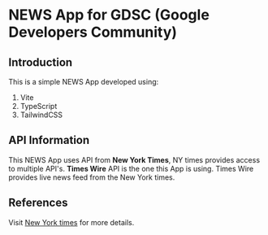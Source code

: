 # NEWS App for GDSC (Google Developers Community)

## Introduction
This is a simple NEWS App developed using:
1. Vite
2. TypeScript
3. TailwindCSS

## API Information
This NEWS App uses API from __New York Times__, NY times provides access to multiple API's. **Times Wire** API is the one this App is using. Times Wire provides live news feed from the New York times.

## References
Visit [New York times](https://developer.nytimes.com/docs/timeswire-product/1/overview) for more details.